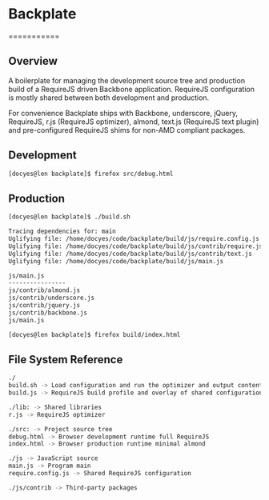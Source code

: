 # Backplate
===========

## Overview

A boilerplate for managing the development source tree and production build of a RequireJS driven Backbone application.
RequireJS configuration is mostly shared between both development and production. 

For convenience Backplate ships with Backbone, underscore, jQuery, RequireJS, r.js (RequireJS optimizer), almond, text.js (RequireJS text plugin) 
and pre-configured RequireJS shims for non-AMD compliant packages.

## Development

```sh
[docyes@len backplate]$ firefox src/debug.html
```

## Production
```sh
[docyes@len backplate]$ ./build.sh 

Tracing dependencies for: main
Uglifying file: /home/docyes/code/backplate/build/js/require.config.js
Uglifying file: /home/docyes/code/backplate/build/js/contrib/require.js
Uglifying file: /home/docyes/code/backplate/build/js/contrib/text.js
Uglifying file: /home/docyes/code/backplate/build/js/main.js

js/main.js
----------------
js/contrib/almond.js
js/contrib/underscore.js
js/contrib/jquery.js
js/contrib/backbone.js
js/main.js

[docyes@len backplate]$ firefox build/index.html
```

## File System Reference

```sh
./
build.sh -> Load configuration and run the optimizer and output contents to ./build
build.js -> RequireJS build profile and overlay of shared configuration

./lib: -> Shared libraries 
r.js -> RequireJS optimizer

./src: -> Project source tree
debug.html -> Browser development runtime full RequireJS
index.html -> Browser production runtime minimal almond

./js -> JavaScript source
main.js -> Program main
require.config.js -> Shared RequireJS configuration

./js/contrib -> Third-party packages
```



